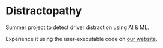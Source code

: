 # Distractopathy
Summer project to detect driver distraction using AI &amp; ML.

Experience it using the user-executable code on [our website](https://distractopathy.wordpress.com/).
